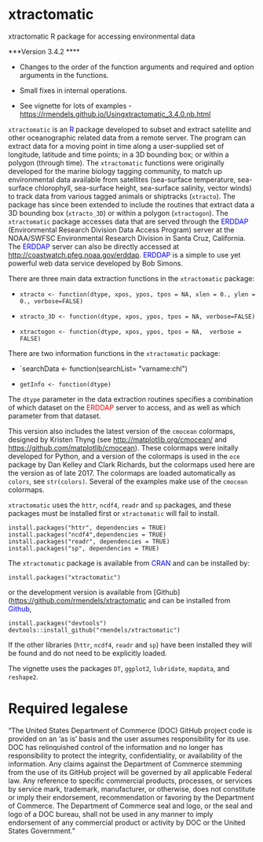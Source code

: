 # xtractomatic
xtractomatic R package for accessing environmental data

***Version 3.4.2 ****

- Changes to the order of the function arguments and required and option arguments in the functions.

- Small fixes in internal operations.



- See vignette for lots of examples - https://rmendels.github.io/Usingxtractomatic_3.4.0.nb.html

`xtractomatic` is an <span style="color:blue">R</span> package developed to subset and extract satellite and other oceanographic related data from a remote server. The program can extract data for a moving point in time along a user-supplied set of longitude, latitude and time points; in a 3D bounding box; or within a polygon (through time).  The `xtractomatic` functions were originally developed for the marine biology tagging community, to match up environmental data available from satellites (sea-surface temperature, sea-surface chlorophyll, sea-surface height, sea-surface salinity, vector winds) to track data from various tagged animals or shiptracks (`xtracto`). The package has since been extended to include the routines that extract data a 3D bounding box (`xtracto_3D`) or within a polygon (`xtractogon`).  The `xtractomatic`  package accesses  data that are served through the <span style="color:blue">ERDDAP</span> (Environmental Research Division Data Access Program) server at the NOAA/SWFSC Environmental Research Division in Santa Cruz, California. The <span style="color:blue">ERDDAP</span> server can also be directly accessed at <http://coastwatch.pfeg.noaa.gov/erddap>. <span style="color:blue">ERDDAP</span> is a simple to use yet powerful web data service developed by Bob Simons.  


There are three main data extraction functions in the `xtractomatic` package: 

- `xtracto <- function(dtype, xpos, ypos, tpos = NA, xlen = 0., ylen = 0., verbose=FALSE)`

- `xtracto_3D <- function(dtype, xpos, ypos, tpos = NA, verbose=FALSE)`

- `xtractogon <- function(dtype, xpos, ypos, tpos = NA,  verbose = FALSE)`


There are two information functions in the `xtractomatic` package: 

- `searchData <- function(searchList= "varname:chl")  

- `getInfo <- function(dtype)`


The `dtype` parameter in the data extraction routines specifies a combination of which dataset on the <span style="color:red">ERDDAP</span> server to access, and as well as which parameter from that dataset. 

This version also includes the latest version of the `cmocean` colormaps,  designed by Kristen Thyng (see http://matplotlib.org/cmocean/ and https://github.com/matplotlib/cmocean).  These colormaps were initally developed for Python, and a version of the colormaps is used in the `oce` package by Dan Kelley and Clark Richards, but the colormaps used here are the version as of late 2017.  The colormaps are loaded automatically as `colors`, see `str(colors)`. Several of the examples make use of the `cmocean` colormaps.


`xtractomatic` uses the `httr`, `ncdf4`, `readr` and `sp` packages, and these packages must be installed first or `xtractomatic` will fail to install.

```{r install,eval=FALSE}
install.packages("httr", dependencies = TRUE)
install.packages("ncdf4",dependencies = TRUE) 
install.packages("readr", dependencies = TRUE)
install.packages("sp", dependencies = TRUE)
```


The `xtractomatic` package is available from <span style="color:blue">CRAN</span> and can be installed by:

```{r installCRAN,eval=FALSE}
install.packages("xtractomatic")
```

or the development version is available from [Github](https://github.com/rmendels/xtractomatic and can be installed from <span style="color:blue">Github</span>,

```{r installGit,eval=FALSE}
install.packages("devtools")
devtools::install_github("rmendels/xtractomatic")
```

If the other libraries  (`httr`, `ncdf4`, `readr` and `sp`) have been installed they will be found and do not need to be explicitly loaded.

The vignette uses the packages `DT`, `ggplot2`,  `lubridate`, `mapdata`, and  `reshape2`.


# Required legalese

“The United States Department of Commerce (DOC) GitHub project code is provided
on an ‘as is’ basis and the user assumes responsibility for its use.
DOC has relinquished control of the information and no longer has responsibility
to protect the integrity, confidentiality, or availability of the information.
Any claims against the Department of Commerce stemming from the use of its
GitHub project will be governed by all applicable Federal law. Any reference to
specific commercial products, processes, or services by service mark, trademark,
manufacturer, or otherwise, does not constitute or imply their endorsement,
recommendation or favoring by the Department of Commerce. The Department of
Commerce seal and logo, or the seal and logo of a DOC bureau, shall not be used
in any manner to imply endorsement of any commercial product or activity by DOC
or the United States Government.”


